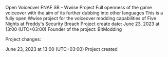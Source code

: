 Open Voiceover FNAF SB - Wwise Project
Full openness of the game voiceover with the aim of its further dubbing into other languages
This is a fully open Wwise project for the voiceover modding capabilities of Five Nights at Freddy's Security Breach
Project create date: June 23, 2023 at 13:00 (UTC+03:00)
Founder of the project: BitModding



Project changes:

June 23, 2023 at 13:00 (UTC+03:00)
Project created
